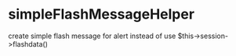 # simpleFlashMessageHelper
create simple flash message for alert instead of use $this->session->flashdata()
